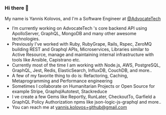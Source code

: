 ### Hi there 👋

My name is Yannis Kolovos, and I'm a Software Engineer at [@AdvocateTech](https://github.com/AdvocateTech)

- I’m currently working on AdvocateTech 's core backend API using ApolloServer, GraphQL, MongoDB and many other awesome technologies. 
- Previously I've worked with Ruby, RubyGrape, Rails, Rspec, ZeroMQ building REST and Graphql APIs, Microservices, Libraries similar to Active Resource, manage and maintaining internal infrastructure with tools like Ansible, Capistrano etc. 
- Currently most of the time I am working with Node.js, AWS, PostgreSQL, GraphQL, Jest, Redis, ElasticSearch, InfluxDB, CouchDB, and more..
- A few of my favorite thing to do is: Refactoring, Caching, Metaprogramming and Performance engineering
- Sometimes I collaborate on Humanitarian Projects or Open Source for example Stripe, GraphqlAutotest, Stackreduce
- I ve create a few Gems like Reportly, RunLater, CheckoutTo, Garfield a GraphQL Policy Authorization npms like json-logic-js-graphql and more..
- You can reach me at yannis.kolovos+github@gmail.com
